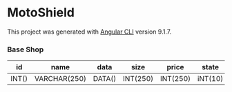 # MotoShield

This project was generated with [Angular CLI](https://github.com/angular/angular-cli) version 9.1.7.

### Base Shop
| id | name | data | size | price | state | characteristics | disadvantage | image |
| ------ | ------ | ------ | ------ | ------ | ------ | ------ | ------ | ------ |
| INT() | VARCHAR(250) | DATA() | INT(250) | INT(250) | iNT(10) | TEXT() | TEXT() | VARCHAR(250) |
